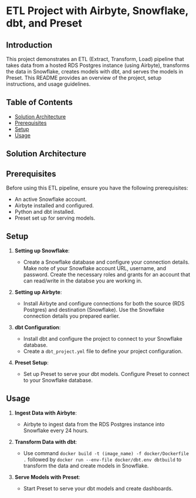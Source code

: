 # ETL Project with Airbyte, Snowflake, dbt, and Preset

## Introduction

This project demonstrates an ETL (Extract, Transform, Load) pipeline that takes data from a hosted RDS Postgres instance (using Airbyte), transforms the data in Snowflake, creates models with dbt, and serves the models in Preset. This README provides an overview of the project, setup instructions, and usage guidelines.

## Table of Contents

- [Solution Architecture](#architecture)
- [Prerequisites](#prerequisites)
- [Setup](#setup)
- [Usage](#usage)
  
## Solution Architecture


## Prerequisites

Before using this ETL pipeline, ensure you have the following prerequisites:

- An active Snowflake account.
- Airbyte installed and configured.
- Python and dbt installed.
- Preset set up for serving models.

## Setup

1. **Setting up Snowflake**:
   - Create a Snowflake database and configure your connection details. Make note of your Snowflake account URL, username, and password. Create the necessary roles and grants for an account that can read/write in the databse you are working in. 

2. **Setting up Airbyte**:
   - Install Airbyte and configure connections for both the source (RDS Postgres) and destination (Snowflake). Use the Snowflake connection details you prepared earlier.

3. **dbt Configuration**:
   - Install dbt and configure the project to connect to your Snowflake database.
   - Create a `dbt_project.yml` file to define your project configuration.

4. **Preset Setup**:
   - Set up Preset to serve your dbt models. Configure Preset to connect to your Snowflake database.

## Usage

1. **Ingest Data with Airbyte**:
   - Airbyte to ingest data from the RDS Postgres instance into Snowflake every 24 hours.

2. **Transform Data with dbt**:
   - Use command `docker build -t (image_name) -f docker/Dockerfile .` followed by `docker run --env-file docker/dbt.env dbtbuild` to transform the data and create models in Snowflake.

3. **Serve Models with Preset**:
   - Start Preset to serve your dbt models and create dashboards.
